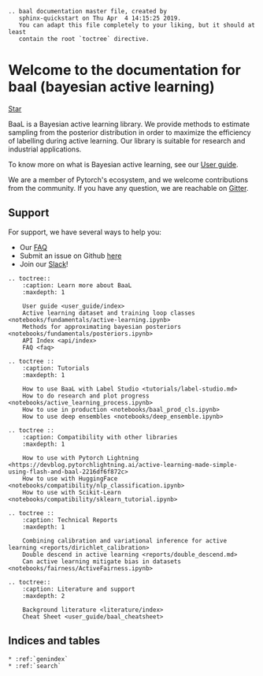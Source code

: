```eval_rst
.. baal documentation master file, created by
   sphinx-quickstart on Thu Apr  4 14:15:25 2019.
   You can adapt this file completely to your liking, but it should at least
   contain the root `toctree` directive.
```

# Welcome to the documentation for baal (**ba**yesian **a**ctive **l**earning)

<!-- Place this tag where you want the button to render. -->
<a class="github-button" href="https://github.com/ElementAI/baal" data-size="large" data-show-count="true" aria-label="Star ElementAI/baal on GitHub">Star</a>

BaaL is a Bayesian active learning library.
We provide methods to estimate sampling from the posterior distribution
in order to maximize the efficiency of labelling during active learning. Our library is suitable for research and industrial applications.

To know more on what is Bayesian active learning, see our [User guide](user_guide/index.md).

We are a member of Pytorch's ecosystem, and we welcome contributions from the community.
If you have any question, we are reachable on [Gitter](https://gitter.im/eai-baal/community#).

## Support

For support, we have several ways to help you:

* Our [FAQ](faq.md)
* Submit an issue on Github [here](https://github.com/ElementAI/baal/issues/new/choose)
* Join our [Slack](https://join.slack.com/t/baal-world/shared_invite/zt-z0izhn4y-Jt6Zu5dZaV2rsAS9sdISfg)!

```eval_rst
.. toctree::
    :caption: Learn more about BaaL
    :maxdepth: 1

    User guide <user_guide/index>
    Active learning dataset and training loop classes <notebooks/fundamentals/active-learning.ipynb>
    Methods for approximating bayesian posteriors <notebooks/fundamentals/posteriors.ipynb>
    API Index <api/index>
    FAQ <faq>

.. toctree ::
    :caption: Tutorials
    :maxdepth: 1
    
    How to use BaaL with Label Studio <tutorials/label-studio.md>
    How to do research and plot progress <notebooks/active_learning_process.ipynb>
    How to use in production <notebooks/baal_prod_cls.ipynb>
    How to use deep ensembles <notebooks/deep_ensemble.ipynb>

.. toctree ::
    :caption: Compatibility with other libraries
    :maxdepth: 1
    
    How to use with Pytorch Lightning <https://devblog.pytorchlightning.ai/active-learning-made-simple-using-flash-and-baal-2216df6f872c>
    How to use with HuggingFace <notebooks/compatibility/nlp_classification.ipynb>
    How to use with Scikit-Learn <notebooks/compatibility/sklearn_tutorial.ipynb>
    
.. toctree ::
    :caption: Technical Reports
    :maxdepth: 1
    
    Combining calibration and variational inference for active learning <reports/dirichlet_calibration>
    Double descend in active learning <reports/double_descend.md>
    Can active learning mitigate bias in datasets <notebooks/fairness/ActiveFairness.ipynb>

.. toctree::
    :caption: Literature and support
    :maxdepth: 2

    Background literature <literature/index>
    Cheat Sheet <user_guide/baal_cheatsheet>
```
   
## Indices and tables

```eval_rst
* :ref:`genindex`
* :ref:`search`
```
